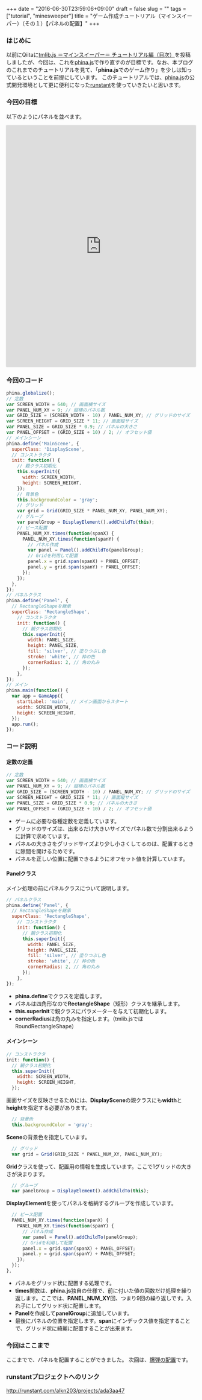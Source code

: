 +++
date = "2016-06-30T23:59:06+09:00"
draft = false
slug = ""
tags = ["tutorial", "minesweeper"]
title = "ゲーム作成チュートリアル（マインスイーパー）（その１）【パネルの配置】"
+++

### はじめに
以前にQiitaに[tmlib.js ＝マインスイーパー＝ チュートリアル編（目次）](http://qiita.com/alkn203/items/a533b1264b912dec9590)を投稿しましたが、今回は、これを[phina.js](http://phinajs.com/)で作り直すのが目標です。なお、本ブログのこれまでのチュートリアルを見て、「**phina.js**でのゲーム作り」を少しは知っているということを前提にしています。
このチュートリアルでは、[phina.js](http://phinajs.com/)の公式開発環境として更に便利になった[runstant](http://runstant.com/)を使っていきたいと思います。

### 今回の目標
以下のようにパネルを並べます。
<div class='runstant'><iframe src='http://runstant.com/alkn203/projects/ada3aa47/full' width='100%' height='640px' style='border:0px;box-shadow:0px 0px 2px 0px #aaa'></iframe></div>

### 今回のコード
```js
phina.globalize();
// 定数
var SCREEN_WIDTH = 640; // 画面横サイズ
var PANEL_NUM_XY = 9; // 縦横のパネル数
var GRID_SIZE = (SCREEN_WIDTH - 10) / PANEL_NUM_XY; // グリッドのサイズ
var SCREEN_HEIGHT = GRID_SIZE * 11; // 画面縦サイズ
var PANEL_SIZE = GRID_SIZE * 0.9; // パネルの大きさ
var PANEL_OFFSET = (GRID_SIZE + 10) / 2; // オフセット値
// メインシーン
phina.define('MainScene', {
  superClass: 'DisplayScene',
  // コンストラクタ
  init: function() {
    // 親クラス初期化
    this.superInit({
      width: SCREEN_WIDTH,
      height: SCREEN_HEIGHT,
    });
    // 背景色
    this.backgroundColor = 'gray';
    // グリッド
    var grid = Grid(GRID_SIZE * PANEL_NUM_XY, PANEL_NUM_XY);
    // グループ
    var panelGroup = DisplayElement().addChildTo(this);
    // ピース配置
    PANEL_NUM_XY.times(function(spanX) {
      PANEL_NUM_XY.times(function(spanY) {
        // パネル作成
        var panel = Panel().addChildTo(panelGroup);
        // Gridを利用して配置
        panel.x = grid.span(spanX) + PANEL_OFFSET;
        panel.y = grid.span(spanY) + PANEL_OFFSET;
      });
    });
  },
});
// パネルクラス
phina.define('Panel', {
  // RectangleShapeを継承
  superClass: 'RectangleShape',
    // コンストラクタ
    init: function() {
      // 親クラス初期化
      this.superInit({
        width: PANEL_SIZE,
        height: PANEL_SIZE,
        fill: 'silver', // 塗りつぶし色
        stroke: 'white', // 枠の色
        cornerRadius: 2, // 角の丸み
      });
    },
});
// メイン
phina.main(function() {
  var app = GameApp({
    startLabel: 'main', // メイン画面からスタート
    width: SCREEN_WIDTH,
    height: SCREEN_HEIGHT,
  });
  app.run();
});
```
### コード説明
#### 定数の定義
```js
// 定数
var SCREEN_WIDTH = 640; // 画面横サイズ
var PANEL_NUM_XY = 9; // 縦横のパネル数
var GRID_SIZE = (SCREEN_WIDTH - 10) / PANEL_NUM_XY; // グリッドのサイズ
var SCREEN_HEIGHT = GRID_SIZE * 11; // 画面縦サイズ
var PANEL_SIZE = GRID_SIZE * 0.9; // パネルの大きさ
var PANEL_OFFSET = (GRID_SIZE + 10) / 2; // オフセット値
```
* ゲームに必要な各種定数を定義しています。
* グリッドのサイズは、出来るだけ大きいサイズでパネル数で分割出来るように計算で求めています。
* パネルの大きさをグリッドサイズより少し小さくしてるのは、配置するときに隙間を開けるためです。
* パネルを正しい位置に配置できるようにオフセット値を計算しています。

#### Panelクラス
メイン処理の前にパネルクラスについて説明します。
```js
// パネルクラス
phina.define('Panel', {
  // RectangleShapeを継承
  superClass: 'RectangleShape',
    // コンストラクタ
    init: function() {
      // 親クラス初期化
      this.superInit({
        width: PANEL_SIZE,
        height: PANEL_SIZE,
        fill: 'silver', // 塗りつぶし色
        stroke: 'white', // 枠の色
        cornerRadius: 2, // 角の丸み
      });
    },
});
```
* **phina.define**でクラスを定義します。
* パネルは四角形なので**RectangleShape**（矩形）クラスを継承します。
* **this.superInit**で親クラスにパラメーターを与えて初期化します。
* **cornerRadius**は角の丸みを指定します。（tmlib.jsではRoundRectangleShape）

#### メインシーン
```js
// コンストラクタ
init: function() {
  // 親クラス初期化
  this.superInit({
    width: SCREEN_WIDTH,
    height: SCREEN_HEIGHT,
  });
```

画面サイズを反映させるためには、**DisplayScene**の親クラスにも**width**と**height**を指定する必要があります。

```js
  // 背景色
  this.backgroundColor = 'gray';
```

**Scene**の背景色を指定しています。

```js
  // グリッド
  var grid = Grid(GRID_SIZE * PANEL_NUM_XY, PANEL_NUM_XY);
```

**Grid**クラスを使って、配置用の情報を生成しています。ここで1グリッドの大きさが決まります。

```js
  // グループ
  var panelGroup = DisplayElement().addChildTo(this);
```

**DisplayElement**を使ってパネルを格納するグループを作成しています。

```js
  // ピース配置
  PANEL_NUM_XY.times(function(spanX) {
    PANEL_NUM_XY.times(function(spanY) {
      // パネル作成
      var panel = Panel().addChildTo(panelGroup);
      // Gridを利用して配置
      panel.x = grid.span(spanX) + PANEL_OFFSET;
      panel.y = grid.span(spanY) + PANEL_OFFSET;
    });
  });
},
```

* パネルをグリッド状に配置する処理です。
* **times**関数は、**phina.js**独自の仕様で、前に付いた値の回数だけ処理を繰り返します。ここでは、**PANEL_NUM_XY**回、つまり9回の繰り返しです。入れ子にしてグリッド状に配置します。
* **Panel**を作成して**panelGroup**に追加しています。
* 最後にパネルの位置を指定します。**span**にインデックス値を指定することで、グリッド状に綺麗に配置することが出来ます。

### 今回はここまで
ここまでで、パネルを配置することができました。
次回は、[爆弾の配置](http://alkn203.github.io/blog/2016/07/03/minesweeper-tut-02/)です。

### runstantプロジェクトへのリンク
http://runstant.com/alkn203/projects/ada3aa47
